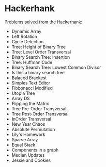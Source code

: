 # Hackerhank

Problems solved from the Hackerhank:

- Dynamic Array
- Left Rotation
- Cycle Detection
- Tree: Height of Binary Tree
- Tree: Level Order Transversal
- Binary Search Tree: Insertion
- Tree: Huffman Code
- Binary Search Tree: Lowest Common Divisor
- Is this a binary search tree
- Balaced Brackest
- Simples Text Editor
- Fibbonacci Modified
- Utopia Tree
- Array DS
- Flipping the Matrix
- Tree Pre-Order Transversal
- Tree Post-Order Transversal
- InOrder Transversal
- New Year Chaos
- Absolute Permutation
- Lily's Homework
- Sparse Array
- Equal Stack
- Components in a graph
- Median Updates
- Jessie and Cookies
